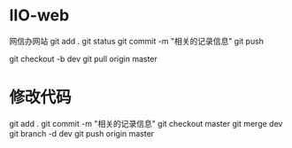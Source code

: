# IIO-web
网信办网站
git add . 
git status
git commit -m "相关的记录信息"
git push



git checkout -b dev
git pull origin master
# 修改代码
git add . 
git commit -m "相关的记录信息"
git checkout master
git merge dev
git branch -d dev
git push origin master
